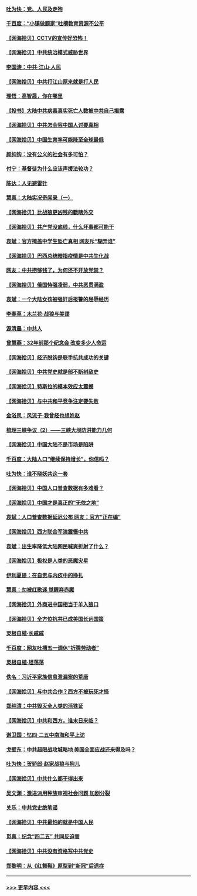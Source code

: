 #### [吐为快：党、人民及走狗](../pages/nsc993/n12962747.md?t=05202351) 
#### [千百度：“小镇做题家”吐槽教育资源不公平](../pages/nsc993/n12962705.md?t=05202351) 
#### [【网海拾贝】CCTV的宣传好恐怖！](../pages/nsc993/n12959984.md?t=05202351) 
#### [【网海拾贝】中共统治模式威胁世界](../pages/nsc993/n12957622.md?t=05202351) 
#### [李国涛：中共‧江山‧人民](../pages/nsc993/n12957502.md?t=05202351) 
#### [【网海拾贝】中共打江山原来就是打人民](../pages/nsc993/n12954345.md?t=05202351) 
#### [理悟：高智晟，你在哪里](../pages/nsc993/n12953115.md?t=05202351) 
#### [【投书】大陆中共病毒真实死亡人数被中共自己揭露](../pages/nsc993/n12953050.md?t=05202351) 
#### [【网海拾贝】中共怎会容中国人讨要真相](../pages/nsc993/n12952161.md?t=05202351) 
#### [【网海拾贝】中国生育率可能降至全球最低](../pages/nsc993/n12948793.md?t=05202351) 
#### [颜纯钩：没有公义的社会有多可怕？](../pages/nsc993/n12947626.md?t=05202351) 
#### [付宁：基督徒为什么应该声援法轮功？](../pages/nsc993/n12947233.md?t=05202351) 
#### [陈达：人无避雷针](../pages/nsc993/n12947098.md?t=05202351) 
#### [慧真：大陆实况奇闻录（一）](../pages/nsc993/n12945811.md?t=05202351) 
#### [【网海拾贝】比战狼更凶残的戳瞎外交](../pages/nsc993/n12945717.md?t=05202351) 
#### [【网海拾贝】共产党没底线，什么坏事都可能干](../pages/nsc993/n12942090.md?t=05202351) 
#### [袁斌：官方掩盖中学生坠亡真相 网友斥“糊弄谁”](../pages/nsc993/n12942029.md?t=05202351) 
#### [【网海拾贝】巴西总统暗指疫情是中共生化战](../pages/nsc993/n12938999.md?t=05202351) 
#### [网友：中共捞够钱了，为何还不开放党禁？](../pages/nsc993/n12938952.md?t=05202351) 
#### [【网海拾贝】俄国恃强凌弱，中共恶贯满盈](../pages/nsc993/n12936626.md?t=05202351) 
#### [袁斌：一个大陆女孩被强奸后报警的屈辱经历](../pages/nsc993/n12936547.md?t=05202351) 
#### [李春草：木兰花·战狼与美谍](../pages/nsc993/n12935995.md?t=05202351) 
#### [源清晨：中共人](../pages/nsc993/n12935589.md?t=05202351) 
#### [曾慧燕：32年前那个纪念会 改变多少人命运](../pages/nsc993/n12934233.md?t=05202351) 
#### [【网海拾贝】经济脱钩是联手抗共成功的关键](../pages/nsc993/n12934176.md?t=05202351) 
#### [【网海拾贝】中共党史就是部不断树敌史](../pages/nsc993/n12932844.md?t=05202351) 
#### [【网海拾贝】特斯拉的模本效应太震撼](../pages/nsc993/n12925626.md?t=05202351) 
#### [【网海拾贝】与中共和平竞争注定要失败](../pages/nsc993/n12923326.md?t=05202351) 
#### [金浴凤：风流子‧我曾经也想姓赵](../pages/nsc993/n12920911.md?t=05202351) 
#### [梳理三峡争议（2）——三峡大坝防洪能力几何](../pages/nsc993/n12920173.md?t=05202351) 
#### [【网海拾贝】中国大陆不是市场是陷阱](../pages/nsc993/n12920143.md?t=05202351) 
#### [千百度：大陆人口“继续保持增长”，你信吗？](../pages/nsc993/n12918946.md?t=05202351) 
#### [吐为快：谁不晓妖共这一套](../pages/nsc993/n12918941.md?t=05202351) 
#### [【网海拾贝】中国人口普查数据有多难看？](../pages/nsc993/n12917822.md?t=05202351) 
#### [【网海拾贝】中国才是真正的“无依之地”](../pages/nsc993/n12915845.md?t=05202351) 
#### [袁斌：人口普查数据延迟公布 网友：官方“正在编”](../pages/nsc993/n12915748.md?t=05202351) 
#### [【网海拾贝】西方联合军演震慑中共](../pages/nsc993/n12913466.md?t=05202351) 
#### [袁斌：出生率降低大陆网民喊爽折射了什么？](../pages/nsc993/n12913365.md?t=05202351) 
#### [【网海拾贝】极权是人类的恶魔灾星](../pages/nsc993/n12910697.md?t=05202351) 
#### [伊利夏提：在自责与内疚中的挣扎](../pages/nsc993/n12910493.md?t=05202351) 
#### [慧真：勿被红歌迷 觉醒弃赤魔](../pages/nsc993/n12910485.md?t=05202351) 
#### [【网海拾贝】外商进中国相当于羊入狼口](../pages/nsc993/n12908274.md?t=05202351) 
#### [【网海拾贝】全方位抗共已成美国长远国策](../pages/nsc993/n12906878.md?t=05202351) 
#### [灵根自植‧长戚戚](../pages/nsc993/n12905585.md?t=05202351) 
#### [千百度：网友吐槽五一调休“折腾劳动者”](../pages/nsc993/n12905934.md?t=05202351) 
#### [灵根自植‧坦荡荡](../pages/nsc993/n12905562.md?t=05202351) 
#### [佚名：习近平家族信息泄漏案的荒唐](../pages/nsc993/n12904705.md?t=05202351) 
#### [【网海拾贝】与中共合作？西方不被玩死才怪](../pages/nsc993/n12903873.md?t=05202351) 
#### [郑纯清：中共毁灭全人类的活铁证](../pages/nsc993/n12903785.md?t=05202351) 
#### [【网海拾贝】中共和西方，谁末日来临？](../pages/nsc993/n12903482.md?t=05202351) 
#### [谢卫国：忆四‧二五中南海和平上访](../pages/nsc993/n12902192.md?t=05202351) 
#### [戈壁东：中共超限战攻城略地 美国全面应战还来得及吗？](../pages/nsc993/n12902297.md?t=05202351) 
#### [吐为快：贺骄郎‧赵家战狼与狗儿](../pages/nsc993/n12902280.md?t=05202351) 
#### [【网海拾贝】中共什么都干得出来](../pages/nsc993/n12897500.md?t=05202351) 
#### [吴文渊：激进派用种族审视社会问题 加剧分裂](../pages/nsc993/n12893881.md?t=05202351) 
#### [关乐：中共党史绝笔谣](../pages/nsc993/n12897270.md?t=05202351) 
#### [【网海拾贝】中共最怕的就是中国人民](../pages/nsc993/n12894705.md?t=05202351) 
#### [觅真：纪念“四二五” 共同反迫害](../pages/nsc993/n12894553.md?t=05202351) 
#### [【网海拾贝】中共没有资格写中共党史](../pages/nsc993/n12892231.md?t=05202351) 
#### [郑黎明：从《红舞鞋》原型到“新冠”后遗症](../pages/nsc993/n12890469.md?t=05202351) 

----
#### [ >>> 更早内容 <<< ](../indexes/nsc993-earlier.md)
